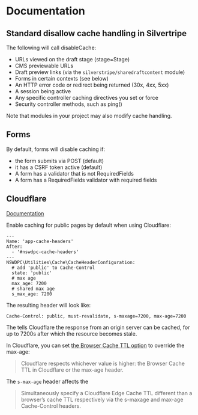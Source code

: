 # Documentation


## Standard disallow cache handling in Silvertripe

The following will call disableCache:

+ URLs viewed on the draft stage (stage=Stage)
+ CMS previewable URLs
+ Draft preview links (via the `silverstripe/sharedraftcontent` module)
+ Forms in certain contexts (see below)
+ An HTTP error code or redirect being returned (30x, 4xx, 5xx)
+ A session being active
+ Any specific controller caching directives you set or force
+ Security controller methods, such as ping()

Note that modules in your project may also modify cache handling.

## Forms

By default, forms will disable caching if:

+ the form submits via POST (default)
+ it has a CSRF token active (default)
+ A form has a validator that is not RequiredFields
+ A form has a RequiredFields validator with required fields

## Cloudflare

[Documentation](https://support.cloudflare.com/hc/en-us/articles/115003206852-Understanding-Origin-Cache-Control)

Enable caching for public pages by default when using Cloudflare:

```
---
Name: 'app-cache-headers'
After:
  - '#nswdpc-cache-headers'
---
NSWDPC\Utilities\Cache\CacheHeaderConfiguration:
  # add 'public' to Cache-Control
  state: 'public'
  # max age
  max_age: 7200
  # shared max age
  s_max_age: 7200
```
The resulting header will look like:

```
Cache-Control: public, must-revalidate, s-maxage=7200, max-age=7200
```
The tells Cloudflare the response from an origin server can be cached, for up to 7200s after which the resource becomes stale.

In Cloudflare, you can set [the Browser Cache TTL option](https://support.cloudflare.com/hc/en-us/articles/115003206852-Understanding-Origin-Cache-Control) to override the max-age:

> Cloudflare respects whichever value is higher: the Browser Cache TTL in Cloudflare or the max-age header.

The `s-max-age` header affects the

> Simultaneously specify a Cloudflare Edge Cache TTL different than a browser’s cache TTL respectively via the s-maxage and max-age Cache-Control headers.  

